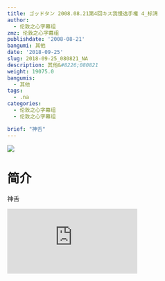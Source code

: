 ```yaml
---
title: ゴッドタン 2008.08.21第4回キス我慢选手権 4_标清
author:
  - 伦敦之心字幕组
zmz: 伦敦之心字幕组
publishdate: '2008-08-21'
bangumi: 其他
date: '2018-09-25'
slug: 2018-09-25_080821_NA
description: 其他&#8226;080821
weight: 19075.0
bangumis:
  - 其他
tags:
  - .na
categories:
  - 伦敦之心字幕组
  - 伦敦之心字幕组

brief: "神舌"
---
```

![](https://i.imgur.com/ulc7nb8.jpg)
# 简介  
神舌  
<div class ="resp-container">
<iframe class="testiframe" src="https://www.fantasy.tv/videoAd/videoAd.html?id=2107178&channelId=559535&code=171ed969ecdc2558e6c2405250c61928" frameborder=0 allowfullscreen="true" ></iframe>
</div>

